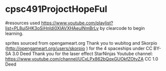 # cpsc491ProjoctHopeFul

#resources used https://www.youtube.com/playlist?list=PL8ui5HK3oSiHnIdi0XIAVXHAeulNmBrLy by clearcode to begin learning.

sprites sourced from opengameart.org
Thank you to wubitog and Skorpio   (http://opengameart.org/users/skorpio ) for the 4 spaceships under CC BY-SA 3.0 Deed
Thank you for the laser effect StarNinjas Youtube channel: https://www.youtube.com/channel/UCxLPx862bQqxGUOkfZOtvZA CC 1.0 Deed
